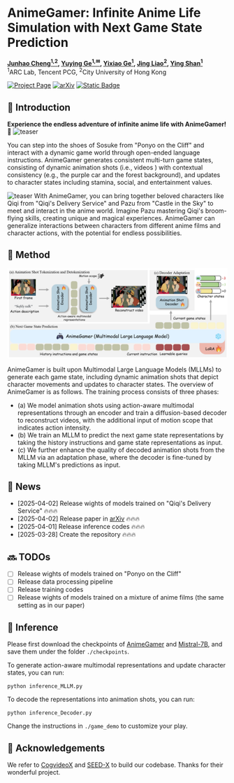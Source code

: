 # AnimeGamer: Infinite Anime Life Simulation with Next Game State Prediction

**[Junhao Cheng<sup>1,2</sup>](https://donahowe.github.io/), 
[Yuying Ge<sup>1,&#9993;</sup>](https://geyuying.github.io/), 
[Yixiao Ge<sup>1</sup>](https://geyixiao.com/), 
[Jing Liao<sup>2</sup>](https://scholar.google.com/citations?user=3s9f9VIAAAAJ&hl=en), 
[Ying Shan<sup>1</sup>](https://scholar.google.com/citations?user=4oXBp9UAAAAJ&hl=en)**
<br>
<sup>1</sup>ARC Lab, Tencent PCG, 
<sup>2</sup>City University of Hong Kong
<br>

[![Project Page](https://img.shields.io/badge/Project-blue)](https://howe125.github.io/AnimeGamer.github.io/)
[![arXiv](https://img.shields.io/badge/arXiv-2404.14396-b31b1b.svg)](https://arxiv.org/abs/2504.01014)
[![Static Badge](https://img.shields.io/badge/Model-Huggingface-yellow)](https://huggingface.co/TencentARC/AnimeGamer)


## 🔎 Introduction
**Experience the endless adventure of infinite anime life with AnimeGamer!** 🤩
![teaser](assets/Intro.gif)

You can step into the shoes of Sosuke from "Ponyo on the Cliff" and interact with a dynamic game world through open-ended language instructions. AnimeGamer generates consistent multi-turn game states, consisting of dynamic animation shots (i.e., videos ) with contextual consistency (e.g., the purple car
and the forest background), and updates to character states including stamina, social, and entertainment values.

![teaser](assets/Intro2.gif)
With AnimeGamer, you can bring together beloved characters like Qiqi from "Qiqi's Delivery Service" and Pazu from "Castle in the Sky" to meet and interact in the anime world. Imagine Pazu mastering Qiqi's broom-flying skills, creating unique and magical experiences. AnimeGamer can generalize interactions between characters from different anime films and character actions, with the potential for endless possibilities.

## :book: Method

![teaser](assets/model.png)

AnimeGamer is built upon Multimodal Large Language Models (MLLMs) to generate each game state, including dynamic animation shots that depict character movements and updates to character states. The overview of AnimeGamer is as follows. The training process consists of three phases:
* (a) We model animation shots using action-aware multimodal representations through an encoder and train a diffusion-based decoder to reconstruct videos, with the additional input of motion scope that indicates action intensity. 
* (b) We train an MLLM to predict the next game state representations by taking the history instructions and game state representations as input.
* (c) We further enhance the quality of decoded animation shots from the MLLM via an adaptation phase, where the decoder is fine-tuned by taking MLLM's predictions as input.



## 📅 News

* [2025-04-02] Release wights of models trained on "Qiqi's Delivery Service" 🔥🔥🔥
* [2025-04-02] Release paper in [arXiv](https://arxiv.org/abs/2504.01014) 🔥🔥🔥
* [2025-04-01] Release inference codes 🔥🔥🔥
* [2025-03-28] Create the repository 🔥🔥🔥


## 🔜 TODOs
- [ ] Release wights of models trained on "Ponyo on the Cliff"
- [ ] Release data processing pipeline
- [ ] Release training codes 
- [ ] Release wights of models trained on a mixture of anime films (the same setting as in our paper)

## 📏 Inference

Please first download the checkpoints of [AnimeGamer](https://huggingface.co/msj9817/GenHancer/) and [Mistral-7B](https://huggingface.co/mistralai/Mistral-7B-Instruct-v0.1), and save them under the folder `./checkpoints`.

To generate action-aware multimodal representations and update character states, you can run:
```shell
python inference_MLLM.py 
```

To decode the representations into animation shots, you can run:
```shell
python inference_Decoder.py 
```

Change the instructions in `./game_demo` to customize your play.



## 🤗 Acknowledgements

We refer to [CogvideoX](https://github.com/XLabs-AI/x-flux) and [SEED-X](https://github.com/AILab-CVC/SEED-X/tree/main) to build our codebase. Thanks for their wonderful project.
